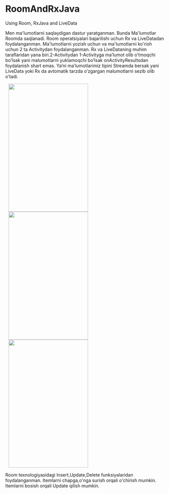 # RoomAndRxJava
Using Room, RxJava and LiveData

Men ma'lumotlarni saqlaydigan dastur yaratganman. Bunda Ma'lumotlar Roomda saqlanadi. Room operatsiyalari bajarilishi uchun Rx va LiveDatadan foydalanganman.
Ma'lumotlarni yozish uchun va ma'lumotlarni ko'rish uchun 2 ta Activitydan foydalanganman.
Rx va LiveDataning muhim taraflaridan yana biri.2-Activitydan 1-Activityga ma’lumot olib o’tmoqchi bo’lsak yani malumotlarni yuklamoqchi bo’lsak onActivityResultsdan foydalanish shart emas.
Ya’ni ma’lumotlarimiz tipini Streamda bersak yani LiveData yoki Rx da avtomatik tarzda o’zgargan malumotlarni sezib olib o’tadi.

<img src="https://user-images.githubusercontent.com/77477995/104888641-12238080-597e-11eb-8b7c-f3d38235a6b1.png" width="250" height="400" hspace="10"> <img src="https://user-images.githubusercontent.com/77477995/104888658-18b1f800-597e-11eb-88d0-68d8d04fc4f8.png" width="250" height="400" hspace="10"> <img src="https://user-images.githubusercontent.com/77477995/104888660-194a8e80-597e-11eb-9b26-f33d371ecb7f.png" width="250" height="400" hspace="10">

Room texnologiyasidagi Insert,Update,Delete funksiyalaridan foydalanganman.
Itemlarni chapga,o'nga surish orqali o'chirish mumkin. Itemlarni bosish orqali Update qilish mumkin.




